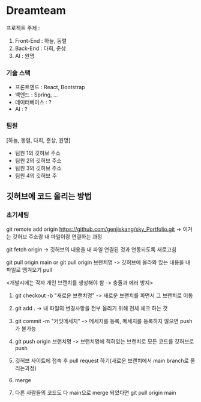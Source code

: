 # Dreamteam

프로젝트 주제 : 

1) Front-End : 하늘, 동렬
2) Back-End : 다희, 준상
3) AI : 원명

### 기술 스택
- 프론트엔드 : React, Bootstrap
- 백엔드 : Spring, ...
- 데이터베이스 : ?
- AI : ?

### 팀원
[하늘, 동렬, 다희, 준상, 원명]
- 팀원 1의 깃허브 주소
- 팀원 2의 깃허브 주소
- 팀원 3의 깃허브 주소
- 팀원 4의 깃허브 주

## 깃허브에 코드 올리는 방법
### 초기세팅
git remote add origin https://github.com/genjiskang/sky_Portfolio.git
-> 이거는 깃허브 주소랑 내 파일이랑 연결하는 과정

git fetch origin
-> 깃허브의 내용을 내 파일 연결된 것과 연동되도록 새로고침

git pull origin main or git pull origin 브랜치명 
-> 깃허브에 올라와 있는 내용을 내 파일로 땡겨오기 pull

<개발시에는 각자 개인 브랜치를 생성해야 함 -> 충돌과 에러 방지>
1. git checkout -b "새로운 브랜치명"
-> 새로운 브랜치를 파면서 그 브랜치로 이동

2. git add .
-> 내 파일의 변경사항을 전부 올리기 위해 전체 체크 하는 것

3. git commit -m "커밋메세지"
-> 메세지를 등록, 메세지를 등록하지 않으면 push가 불가능

4. git push origin 브랜치명
-> 브랜치명에 적혀있는 브랜치로 모든 코드를 깃허브로 push

5. 깃허브 사이트에 접속 후 pull request 하기(새로운 브랜치에서 main branch로 올리는과정)

6. merge

7. 다른 사람들의 코드도 다 main으로 merge 되었다면 git pull origin main
